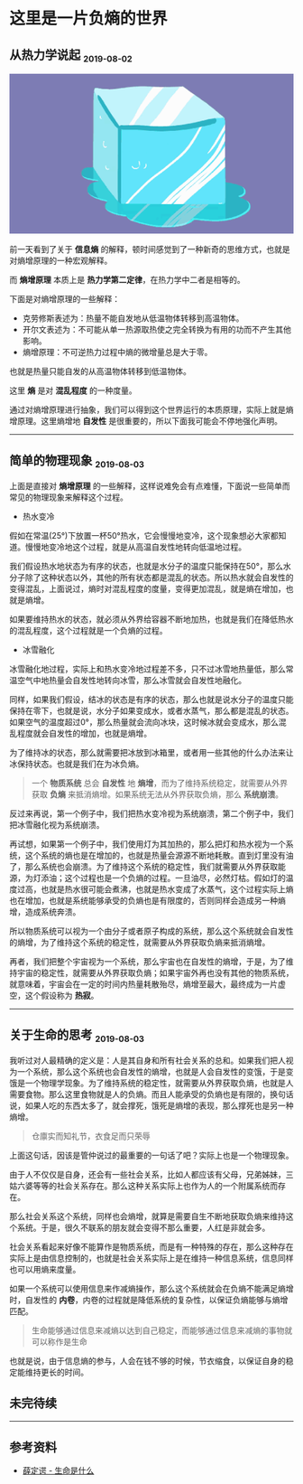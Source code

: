 # 这里是一片负熵的世界

[annotation]: <id> (9d5ba198-800b-4141-b82d-578ac567a4b6)
[annotation]: <status> (public)
[annotation]: <create_time> (2019-08-02 22:45:31)
[annotation]: <category> (心情随笔)
[annotation]: <comments> (false)
[annotation]: <url> (http://blog.ccyg.studio/article/9d5ba198-800b-4141-b82d-578ac567a4b6)

## 从热力学说起 <sub><small>2019-08-02</small></sub>

![熵增原理-1](images/熵增原理-1.gif)

前一天看到了关于 **信息熵** 的解释，顿时间感觉到了一种新奇的思维方式，也就是对熵增原理的一种宏观解释。

而 **熵增原理** 本质上是 **热力学第二定律**，在热力学中二者是相等的。

下面是对熵增原理的一些解释：

- 克劳修斯表述为：热量不能自发地从低温物体转移到高温物体。
- 开尔文表述为：不可能从单一热源取热使之完全转换为有用的功而不产生其他影响。
- 熵增原理：不可逆热力过程中熵的微增量总是大于零。

也就是热量只能自发的从高温物体转移到低温物体。

这里 **熵** 是对 **混乱程度** 的一种度量。

通过对熵增原理进行抽象，我们可以得到这个世界运行的本质原理，实际上就是熵增原理。这里熵增地 **自发性** 是很重要的，所以下面我可能会不停地强化声明。

---

## 简单的物理现象 <sub><small>2019-08-03</small></sub>

上面是直接对 **熵增原理** 的一些解释，这样说难免会有点难懂，下面说一些简单而常见的物理现象来解释这个过程。

- 热水变冷

假如在常温(25°)下放置一杯50°热水，它会慢慢地变冷，这个现象想必大家都知道。慢慢地变冷地这个过程，就是从高温自发性地转向低温地过程。

我们假设热水地状态为有序的状态，也就是水分子的温度只能保持在50°，那么水分子除了这种状态以外，其他的所有状态都是混乱的状态。所以热水就会自发性的变得混乱，上面说过，熵时对混乱程度的度量，变得更加混乱，就是熵在增加，也就是熵增。

如果要维持热水的状态，就必须从外界给容器不断地加热，也就是我们在降低热水的混乱程度，这个过程就是一个负熵的过程。

- 冰雪融化

冰雪融化地过程，实际上和热水变冷地过程差不多，只不过冰雪地热量低，那么常温空气中地热量会自发性地转向冰雪，那么冰雪就会自发性地融化。

同样，如果我们假设，结冰的状态是有序的状态，那么也就是说水分子的温度只能保持在零下，也就是说，水分子如果变成水，或者水蒸气，那么都是混乱的状态。如果空气的温度超过0°，那么热量就会流向冰块，这时候冰就会变成水，那么混乱程度就会自发性的增加，也就是熵增。

为了维持冰的状态，那么就需要把冰放到冰箱里，或者用一些其他的什么办法来让冰保持状态。也就是我们在为冰负熵。

> 一个 **物质系统** 总会 **自发性** 地 **熵增**，而为了维持系统稳定，就需要从外界获取 **负熵** 来抵消熵增。如果系统无法从外界获取负熵，那么 **系统崩溃**。

反过来再说，第一个例子中，我们把热水变冷视为系统崩溃，第二个例子中，我们把冰雪融化视为系统崩溃。

再试想，如果第一个例子中，我们使用灯为其加热的，那么把灯和热水视为一个系统，这个系统的熵也是在增加的，也就是热量会源源不断地耗散。直到灯里没有油了，那么系统也会崩溃。为了维持这个系统的稳定性，我们就需要从外界获取能源，为灯添油；这个过程也是一个负熵的过程。一旦油尽，必然灯枯。假如灯的温度过高，也就是热水很可能会煮沸，也就是热水变成了水蒸气，这个过程实际上熵也在增加，也就是系统能够承受的负熵也是有限度的，否则同样会造成另一种熵增，造成系统奔溃。

所以物质系统可以视为一个由分子或者原子构成的系统，那么这个系统就会自发性的熵增，为了维持这个系统的稳定性，就需要从外界获取负熵来抵消熵增。

再者，我们把整个宇宙视为一个系统，那么宇宙也在自发性的熵增，于是，为了维持宇宙的稳定性，就需要从外界获取负熵；如果宇宙外再也没有其他的物质系统，就意味着，宇宙会在一定的时间内热量耗散殆尽，熵增至最大，最终成为一片虚空，这个假设称为 **热寂**。

---

## 关于生命的思考 <sub><small>2019-08-03</small></sub>

我听过对人最精确的定义是：人是其自身和所有社会关系的总和。如果我们把人视为一个系统，那么这个系统也会自发性的熵增，也就是人会自发性的变饿，于是变饿是一个物理学现象。为了维持系统的稳定性，就需要从外界获取负熵，也就是人需要食物。那么这里食物就是人的负熵。而且人能承受的负熵也是有限的，换句话说，如果人吃的东西太多了，就会撑死，饿死是熵增的表现，那么撑死也是另一种熵增。

> 仓廪实而知礼节，衣食足而只荣辱

上面这句话，因该是管仲说过的最重要的一句话了吧？实际上也是一个物理现象。

由于人不仅仅是自身，还会有一些社会关系，比如人都应该有父母，兄弟姊妹，三姑六婆等等的社会关系存在。那么这种关系实际上也作为人的一个附属系统而存在。

那么社会关系这个系统，同样也会熵增，就算是需要自生不断地获取负熵来维持这个系统。于是，很久不联系的朋友就会变得不那么重要，人红是非就会多。

社会关系看起来好像不能算作是物质系统，而是有一种特殊的存在，那么这种存在实际上是由信息控制的，也就是社会关系实际上是在维持一种信息系统，信息同样也可以用熵来度量。

如果一个系统可以使用信息来作减熵操作，那么这个系统就会在负熵不能满足熵增时，自发性的 **内卷**，内卷的过程就是降低系统的复杂性，以保证负熵能够与熵增匹配。

> 生命能够通过信息来减熵以达到自己稳定，而能够通过信息来减熵的事物就可以称作是生命

也就是说，由于信息熵的参与，人会在钱不够的时候，节衣缩食，以保证自身的稳定能维持更长的时间。

## 未完待续

---

<!-- ---

但是，人本质上还是感性的，生离死别，人总是还会痛苦或者喜悦。对于一个封闭的系统而言，所有的一切都必将走向单调。那么从熵增原理的角度来解释，那么一个封闭的系统必然会伴随着熵的增加。要想使得系统继续稳定，那么就需要获取系统以外的负熵来保证系统正常运行。这也是王朝周期之间不可避免地产生地一些熵增加导致系统崩溃的过程。


## 关于社会的思考

虽然我不知道具体的原因，但是我深刻的理解到了，熵增的 **自发性**。由于熵增的自发性，所以迫使系统需要负熵来维持稳定性。而且有时候负熵也可能是一个系统，也就是说这个系统同样也会自发性的熵增，同样这个负熵系统就需要它的负熵来维持它的稳定性。

一个系统的负熵如果过多，就会自发性的增加复杂性来制衡这些负熵，所以负熵充足的条件下，系统就会欣欣向荣，蒸蒸日上。但是系统熵增总会有个极限，也就是说负熵是稀缺资源，需要合理配置。

于是对于一个人来说，维持社会关系是需要大量负熵的，能量是守恒的，时间对于人来说也是等量的。人是由众多子系统构成的。所以为了维持社会关系需要的负熵，可能是从其他子系统攫取的。

另一方面，从人来说，大多数情况下负熵实际上就是钱 或者说 **资源**，但是对于整个系统负熵实际上并不是可以无限输入，否则系统同样会崩溃。也就是说特定的人能够承受的资源实际上也是一定的。如果获得到更多的资源，那么系统就会自发性变得复杂，以这种复杂性来抵消更多的负熵。人的自身变得复杂了，或者说由于资源本身也自成一个系统，而资源本身也会熵增（通货膨胀），所以这个系统同样会对人反噬，也就是将人视为负熵，迫使人为其寻找负熵。人会自发性尽可能地合理配置资源。而如果人的意识和认知并不能合理配置，其实那样系统同样会崩溃。

不管是因为资源的熵增，造成人要去为资源寻找负熵的改变；还是人找不到资源的负熵而造成整个系统崩溃。总而言之，站在人的立场上来说，都会对人产生重大改变，无论这些改变你愿不愿意接受，但确确实实，人被改变了。于是，绝大多数情况下，人的认知是不能处理那么多资源的，会造成资源反噬。这也就是一般来说：人都喜欢钱，但是钱的名声自古以来都很臭。

把钱视为负熵，是因为钱可以很方便的转换为食物和一些其他的东西。这种转换过程需要的能量对于人来说很小，可以忽略，于是对于人来说钱是很稳定的负熵来源。

那么，对于人来说，熵增是自发性的，不可避免的；那么人为了获取负熵，必然需要不停的挣钱，由于挣钱的多少直接与意识和认知相关。也就是我们必须不停的学习和思考，来提升自身的认知水平，来使得得到的负熵与熵增匹配。而如果需要进步的化，则需要更多的负熵来保证系统能够向更复杂发展。所以从熵增原理的角度来思考，出来混总是要还的。

对于国家来说，一个国家的熵增也是自发性的，也就是城市化会越来越发达，也就是需要负熵也会越来越多。从国家的角度来思考，一个国家的负熵主要是经济增长率。而熵增主要是通货膨胀，判断一个国家发展是不是良性的就很简单了，主要看经济增长率和通货膨胀的大小，是不是有净增长。一般情况下，一个国家的通膨率应该在 1%~2% 之间，而如果经济增长率小于 1.5% 的话，极大可能意味着负熵达不到熵增的要求，社会就会自发性内卷，就会有一些社会矛盾激化。

---

## 关于王朝的思考

现在地球上的能量从根本上来说只来自于太阳能，所以如果人类倾其所能使得太阳能尽可能地转换为想要的能量的总能量小于人类实际需要的量，那么共产主义是无法实现的。

首先如果能实现共产主义，意味着能量可以无尽的索取，但是对于能量守恒定律来说，这是不可能实现的。也就是说能量也是一种稀缺资源，需要合理配给，自然经济学的基本原理也不会随着共产主义的逼近而失去意义。

于是共产主义只能逼近，无法实现，我国只能处于并长期处于社会主义初级阶段。

反过头来再从熵增原理的角度阐述这一过程，上面通过能量守恒的角度来说，也只是一种逆向的思维，从正向发展的眼光来看。一个系统稳定，则必然伴随着熵增，也就是混乱程度会增加，而需要保持系统持续的稳定则需要从外界获取负熵来维持稳定。再者，系统需要发展，也就是需要增加熵增的速率，这也意味着为了维持稳定，就需要持续的获取更多的负熵来维持稳定。

而社会的自然资源必然有一个上限，也就是，熵增到一定的过程系统就会分崩离析，如果我们把王朝视为一个系统，这也就是王朝周期律的本质。

一个封闭的系统必然会伴随着熵增，如果熵增于负熵匹配，并且再无其他负熵，那么系统意识到负熵无法平衡熵增时，这个封闭的系统必然会走向内卷。也就是系统自发性的降低复杂性来平衡熵增与负熵。而内卷便会单调而乏味，无法接受外界的冲击。否则系统就会崩溃。这也就是近代清政府打不过列强的主要原因吧。

--- -->


## 参考资料

- [薛定谔 - 生命是什么](https://book.douban.com/subject/1317485/)